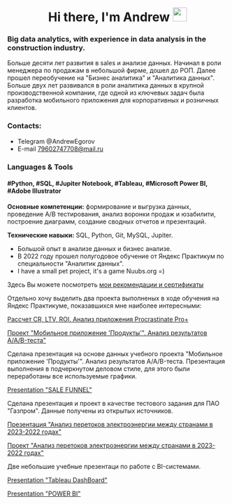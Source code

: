 <h1 align="center">Hi there, I'm Andrew
<img src="https://github.com/blackcater/blackcater/raw/main/images/Hi.gif" height="32"/></h1>

### Big data analytics, with experience in data analysis in the construction industry.
Больше десяти лет развития в sales и анализе данных. Начинал в роли менеджера по продажам в небольшой фирме, дошел до РОП. Далее прошел переобучение на "Бизнес аналитика" и "Аналитика данных".  Больше двух лет развивался в роли аналитика данных в крупной производственной компании, где одной из ключевых задач была разработка мобильного приложения для корпоративных и розничных клиентов.

### Сontacts:

- Telegram @AndrewEgorov
- E-mail   79602747708@mail.ru

### Languages & Tools
#### #Python, #SQL, #Jupiter Notebook, #Tableau, #Microsoft Power BI, #Adobe Illustrator

**Основные компетенции:** формирование и выгрузка данных, проведение А/В тестирования, анализ воронки продаж и юзабилити, построение диаграмм, создание сводных отчетов и презентаций.

**Технические навыки:** SQL, Python, Git, MySQL, Jupiter.

- Большой опыт в анализе данных и бизнес анализе.
- В 2022 году прошел полугодовое обучение от Яндекс Практикум по специальности "Аналитик данных".
- I have a small pet project, it's a game Nuubs.org =)

Здесь Вы можете посмотреть [мои рекомендации и сертификаты](https://github.com/aegorovspb/yandex_data_analyst_projects_eng/tree/main/certificate_and_reference)

Отдельно хочу выделить два проекта выполненых в ходе обучения на Яндекс Практикуме, показавшихся мне наиболее интересными:

[Рассчет CR, LTV, ROI. Анализ приложения Procrastinate Pro+](https://github.com/aegorovspb/yandex_data_analysis_projects_ru/blob/main/05_procrastinate_app_analysis.ipynb)

[Проект "Мобильное приложение 'Продукты'". Анализ результатов A/A/B-теста"](https://github.com/aegorovspb/yandex_data_analysis_projects_ru/blob/main/08_aab_test_app.ipynb)


Сделана презентация на основе данных учебного проекта "Мобильное приложение 'Продукты'". Анализ результатов A/A/B-теста.
Презентация выполнения в подчеркнутом деловом стиле, для этого были переработаны все используемые графики.

[Presentation "SALE FUNNEL"](https://github.com/aegorovspb/yandex_data_analyst_projects_eng/tree/main/08_aab_test_presentation)

Сделана презентация и проект в качестве тестового задания для ПАО "Газпром".
Данные получены из открытых источников.

[Презентация "Анализ перетоков электроэнергии между странами в 2023-2022 годах"](https://github.com/aegorovspb/energy/tree/main/energy_png)

[Проект "Анализ перетоков электроэнергии между странами в 2023-2022 годах"](https://github.com/aegorovspb/energy/blob/main/energy_flow.ipynb)


Две небольшие учебные презентаци по работе с BI-системами.

[Presentation "Tableau DashBoard"](https://github.com/aegorovspb/yandex_data_analyst_projects_eng/tree/main/tableau)

[Presentation "POWER BI"](https://github.com/aegorovspb/yandex_data_analyst_projects_eng/tree/main/power_bi)






